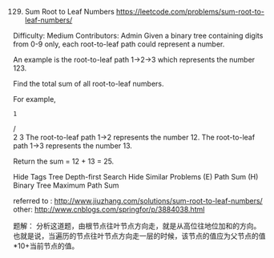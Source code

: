 129. Sum Root to Leaf Numbers
https://leetcode.com/problems/sum-root-to-leaf-numbers/

Difficulty: Medium
Contributors: Admin
Given a binary tree containing digits from 0-9 only, each root-to-leaf path could represent a number.

An example is the root-to-leaf path 1->2->3 which represents the number 123.

Find the total sum of all root-to-leaf numbers.

For example,

    1
   / \
  2   3
The root-to-leaf path 1->2 represents the number 12.
The root-to-leaf path 1->3 represents the number 13.

Return the sum = 12 + 13 = 25.

Hide Tags Tree Depth-first Search
Hide Similar Problems (E) Path Sum (H) Binary Tree Maximum Path Sum



referred to : http://www.jiuzhang.com/solutions/sum-root-to-leaf-numbers/
other: http://www.cnblogs.com/springfor/p/3884038.html

题解：
分析这道题，由根节点往叶节点方向走，就是从高位往地位加和的方向。也就是说，当遍历的节点往叶节点方向走一层的时候，该节点的值应为父节点的值*10+当前节点的值。
